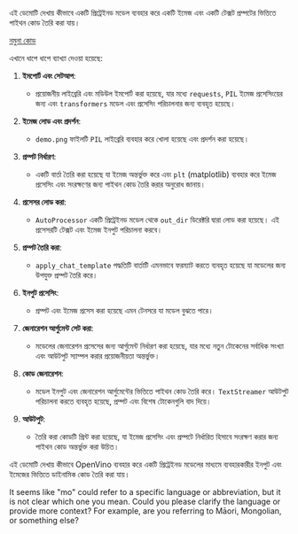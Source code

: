 এই ডেমোটি দেখায় কীভাবে একটি প্রিট্রেইনড মডেল ব্যবহার করে একটি ইমেজ এবং একটি টেক্সট প্রম্পটের ভিত্তিতে পাইথন কোড তৈরি করা যায়।

[নমুনা কোড](../../../../../../code/06.E2E/E2E_OpenVino_Phi3-vision.ipynb)

এখানে ধাপে ধাপে ব্যাখ্যা দেওয়া হয়েছে:

1. **ইমপোর্ট এবং সেটআপ**:
   - প্রয়োজনীয় লাইব্রেরি এবং মডিউল ইমপোর্ট করা হয়েছে, যার মধ্যে `requests`, `PIL` ইমেজ প্রসেসিংয়ের জন্য এবং `transformers` মডেল এবং প্রসেসিং পরিচালনার জন্য ব্যবহৃত হয়েছে।

2. **ইমেজ লোড এবং প্রদর্শন**:
   - `demo.png` ফাইলটি `PIL` লাইব্রেরি ব্যবহার করে খোলা হয়েছে এবং প্রদর্শন করা হয়েছে।

3. **প্রম্পট নির্ধারণ**:
   - একটি বার্তা তৈরি করা হয়েছে যা ইমেজ অন্তর্ভুক্ত করে এবং `plt` (matplotlib) ব্যবহার করে ইমেজ প্রসেসিং এবং সংরক্ষণের জন্য পাইথন কোড তৈরি করার অনুরোধ জানায়।

4. **প্রসেসর লোড করা**:
   - `AutoProcessor` একটি প্রিট্রেইনড মডেল থেকে `out_dir` ডিরেক্টরি দ্বারা লোড করা হয়েছে। এই প্রসেসরটি টেক্সট এবং ইমেজ ইনপুট পরিচালনা করবে।

5. **প্রম্পট তৈরি করা**:
   - `apply_chat_template` পদ্ধতিটি বার্তাটি এমনভাবে ফরম্যাট করতে ব্যবহৃত হয়েছে যা মডেলের জন্য উপযুক্ত প্রম্পট তৈরি করে।

6. **ইনপুট প্রসেসিং**:
   - প্রম্পট এবং ইমেজ প্রসেস করা হয়েছে এমন টেনসরে যা মডেল বুঝতে পারে।

7. **জেনারেশন আর্গুমেন্ট সেট করা**:
   - মডেলের জেনারেশন প্রসেসের জন্য আর্গুমেন্ট নির্ধারণ করা হয়েছে, যার মধ্যে নতুন টোকেনের সর্বাধিক সংখ্যা এবং আউটপুট স্যাম্পল করার প্রয়োজনীয়তা অন্তর্ভুক্ত।

8. **কোড জেনারেশন**:
   - মডেল ইনপুট এবং জেনারেশন আর্গুমেন্টের ভিত্তিতে পাইথন কোড তৈরি করে। `TextStreamer` আউটপুট পরিচালনা করতে ব্যবহৃত হয়েছে, প্রম্পট এবং বিশেষ টোকেনগুলি বাদ দিয়ে।

9. **আউটপুট**:
   - তৈরি করা কোডটি প্রিন্ট করা হয়েছে, যা ইমেজ প্রসেসিং এবং প্রম্পটে নির্ধারিত হিসাবে সংরক্ষণ করার জন্য পাইথন কোড অন্তর্ভুক্ত করা উচিত।

এই ডেমোটি দেখায় কীভাবে OpenVino ব্যবহার করে একটি প্রিট্রেইনড মডেলের মাধ্যমে ব্যবহারকারীর ইনপুট এবং ইমেজের ভিত্তিতে ডাইনামিক কোড তৈরি করা যায়।

It seems like "mo" could refer to a specific language or abbreviation, but it is not clear which one you mean. Could you please clarify the language or provide more context? For example, are you referring to Māori, Mongolian, or something else?